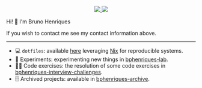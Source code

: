 <p align="center">
  <a href="https://github.com/bphenriques/curriculum-vitae/releases/latest/download/bruno-henriques-cv.pdf">
    <img src="https://img.shields.io/static/v1?style=flat-square&label=%F0%9F%91%A4&color=8ac8db&labelColor=8ac8db&message=Resume">
  </a>
  <a href="https://www.linkedin.com/in/bphenriques">
    <img src="https://img.shields.io/static/v1?style=flat-square&label=&logo=LinkedIn&color=blue&logoColor=white&labelColor=blue&message=bphenriques">
  </a>
</p>

Hi! 👋 I'm Bruno Henriques

If you wish to contact me see my contact information above.

---

- 💻 `dotfiles`: available [here](https://github.com/bphenriques/dotfiles) leveraging [Nix](https://nixos.org/) for reproducible systems.
- 🧪 Experiments: experimenting new things in [bphenriques-lab](https://github.com/organizations/bphenriques-lab).
- 👨‍💻 Code exercises: the resolution of some code exercises in [bphenriques-interview-challenges](https://github.com/bphenriques-interview-challenges).
- 🗄️ Archived projects: available in [bphenriques-archive](https://github.com/organizations/bphenriques-archive).
